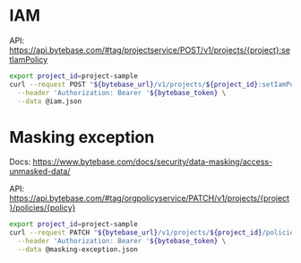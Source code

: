 # IAM

API: https://api.bytebase.com/#tag/projectservice/POST/v1/projects/{project}:setIamPolicy

```bash
export project_id=project-sample
curl --request POST "${bytebase_url}/v1/projects/${project_id}:setIamPolicy" \
  --header 'Authorization: Bearer '${bytebase_token} \
  --data @iam.json
```

# Masking exception

Docs: https://www.bytebase.com/docs/security/data-masking/access-unmasked-data/

API: https://api.bytebase.com/#tag/orgpolicyservice/PATCH/v1/projects/{project}/policies/{policy}

```bash
export project_id=project-sample
curl --request PATCH "${bytebase_url}/v1/projects/${project_id}/policies/masking_exception?allow_missing=true&update_mask=payload" \
  --header 'Authorization: Bearer '${bytebase_token} \
  --data @masking-exception.json
```
